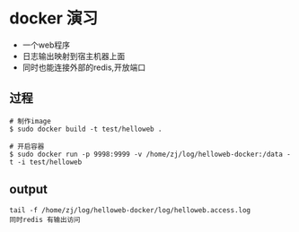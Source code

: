 # docker 演习

* 一个web程序
* 日志输出映射到宿主机器上面
* 同时也能连接外部的redis,开放端口

## 过程

```
# 制作image
$ sudo docker build -t test/helloweb .

# 开启容器
$ sudo docker run -p 9998:9999 -v /home/zj/log/helloweb-docker:/data -t -i test/helloweb

```

## output

```
tail -f /home/zj/log/helloweb-docker/log/helloweb.access.log 
同时redis 有输出访问
```
